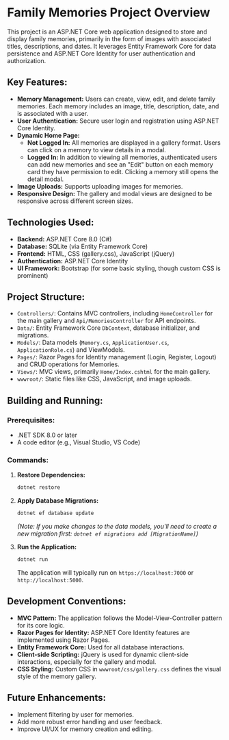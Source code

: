 # Family Memories Project Overview

This project is an ASP.NET Core web application designed to store and display family memories, primarily in the form of images with associated titles, descriptions, and dates. It leverages Entity Framework Core for data persistence and ASP.NET Core Identity for user authentication and authorization.

## Key Features:
- **Memory Management:** Users can create, view, edit, and delete family memories. Each memory includes an image, title, description, date, and is associated with a user.
- **User Authentication:** Secure user login and registration using ASP.NET Core Identity.
- **Dynamic Home Page:**
    - **Not Logged In:** All memories are displayed in a gallery format. Users can click on a memory to view details in a modal.
    - **Logged In:** In addition to viewing all memories, authenticated users can add new memories and see an "Edit" button on each memory card they have permission to edit. Clicking a memory still opens the detail modal.
- **Image Uploads:** Supports uploading images for memories.
- **Responsive Design:** The gallery and modal views are designed to be responsive across different screen sizes.

## Technologies Used:
- **Backend:** ASP.NET Core 8.0 (C#)
- **Database:** SQLite (via Entity Framework Core)
- **Frontend:** HTML, CSS (gallery.css), JavaScript (jQuery)
- **Authentication:** ASP.NET Core Identity
- **UI Framework:** Bootstrap (for some basic styling, though custom CSS is prominent)

## Project Structure:
- `Controllers/`: Contains MVC controllers, including `HomeController` for the main gallery and `Api/MemoriesController` for API endpoints.
- `Data/`: Entity Framework Core `DbContext`, database initializer, and migrations.
- `Models/`: Data models (`Memory.cs`, `ApplicationUser.cs`, `ApplicationRole.cs`) and ViewModels.
- `Pages/`: Razor Pages for Identity management (Login, Register, Logout) and CRUD operations for Memories.
- `Views/`: MVC views, primarily `Home/Index.cshtml` for the main gallery.
- `wwwroot/`: Static files like CSS, JavaScript, and image uploads.

## Building and Running:

### Prerequisites:
- .NET SDK 8.0 or later
- A code editor (e.g., Visual Studio, VS Code)

### Commands:

1.  **Restore Dependencies:**
    ```bash
    dotnet restore
    ```

2.  **Apply Database Migrations:**
    ```bash
    dotnet ef database update
    ```
    *(Note: If you make changes to the data models, you'll need to create a new migration first: `dotnet ef migrations add [MigrationName]`)*

3.  **Run the Application:**
    ```bash
    dotnet run
    ```
    The application will typically run on `https://localhost:7000` or `http://localhost:5000`.

## Development Conventions:
- **MVC Pattern:** The application follows the Model-View-Controller pattern for its core logic.
- **Razor Pages for Identity:** ASP.NET Core Identity features are implemented using Razor Pages.
- **Entity Framework Core:** Used for all database interactions.
- **Client-side Scripting:** jQuery is used for dynamic client-side interactions, especially for the gallery and modal.
- **CSS Styling:** Custom CSS in `wwwroot/css/gallery.css` defines the visual style of the memory gallery.

## Future Enhancements:
- Implement filtering by user for memories.
- Add more robust error handling and user feedback.
- Improve UI/UX for memory creation and editing.
